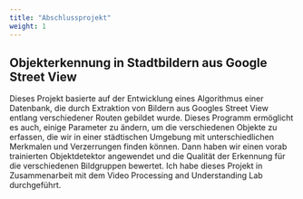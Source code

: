 ```yaml
---
title: "Abschlussprojekt"
weight: 1
---
```


## Objekterkennung in Stadtbildern aus Google Street View

Dieses Projekt basierte auf der Entwicklung eines Algorithmus einer Datenbank, die durch Extraktion von Bildern aus Googles Street View entlang verschiedener Routen gebildet wurde. Dieses Programm ermöglicht es auch, einige Parameter zu ändern, um die verschiedenen Objekte zu erfassen, die wir in einer städtischen Umgebung mit unterschiedlichen Merkmalen und Verzerrungen finden können.
Dann haben wir einen vorab trainierten Objektdetektor angewendet und die Qualität der Erkennung für die verschiedenen Bildgruppen bewertet.
Ich habe dieses Projekt in Zusammenarbeit mit dem Video Processing and Understanding Lab durchgeführt.

